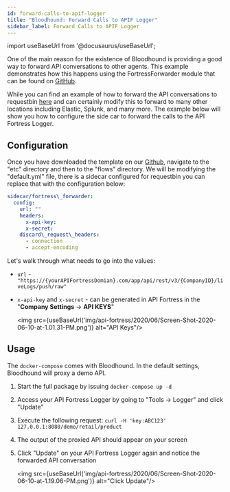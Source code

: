 ```yaml
---
id: forward-calls-to-apif-logger
title: "Bloodhound: Forward Calls to APIF Logger"
sidebar_label: Forward Calls to APIF Logger
---
```


import useBaseUrl from '@docusaurus/useBaseUrl';

One of the main reason for the existence of Bloodhound is providing a good way to forward API conversations to other agents. This example demonstrates how this happens using the FortressForwarder module that can be found on [GitHub](https://github.com/apifortress/bloodhound-modules/tree/master/fortress-forwarder).  
  
While you can find an example of how to forward the API conversations to requestbin [here](https://github.com/apifortress/Bloodhound-templates/tree/master/bloodhound_forward_api) and can certainly modify this to forward to many other locations including Elastic, Splunk, and many more. The example below will show you how to configure the side car to forward the calls to the API Fortress Logger.

## Configuration

Once you have downloaded the template on our [Github](https://github.com/apifortress/Bloodhound-templates/tree/master/bloodhound_forward_api), navigate to the "etc" directory and then to the "flows" directory. We will be modifying the "default.yml" file, there is a sidecar configured for requestbin you can replace that with the configuration below:

```yaml
sidecar/fortress\_forwarder:  
  config:  
    url: ""  
    headers:  
      x-api-key:   
      x-secret:   
    discard\_request\_headers:  
      - connection  
      - accept-encoding
```

Let's walk through what needs to go into the values:

- `url` - `"https://{yourAPIFortressDomian}.com/app/api/rest/v3/{CompanyID}/liveLogs/push/raw"`
    
- `x-api-key` and `x-secret` - can be generated in API Fortress in the "**Company Settings** -> **API KEYS**"
    
    <img src={useBaseUrl('img/api-fortress/2020/06/Screen-Shot-2020-06-10-at-1.01.31-PM.png')} alt="API Keys"/>


## Usage

The `docker-compose` comes with Bloodhound. In the default settings, Bloodhound will proxy a demo API.

1. Start the full package by issuing `docker-compose up -d`
2. Access your API Fortress Logger by going to "Tools -> Logger" and click "Update"
3. Execute the following request: `curl -H 'key:ABC123' 127.0.0.1:8080/demo/retail/product`
4. The output of the proxied API should appear on your screen
5. Click "Update" on your API Fortress Logger again and notice the forwarded API conversation  
      
    <img src={useBaseUrl('img/api-fortress/2020/06/Screen-Shot-2020-06-10-at-1.19.06-PM.png')} alt="Click Update"/>
